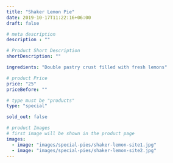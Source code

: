 ```yaml
---
title: "Shaker Lemon Pie"
date: 2019-10-17T11:22:16+06:00
draft: false

# meta description
description : ""

# Product Short Description
shortDescription: ""

ingredients: "Double pastry crust filled with fresh lemons"

# product Price
price: "25"
priceBefore: ""

# type must be "products"
type: "special"

sold_out: false

# product Images
# first image will be shown in the product page
images:
  - image: "images/special-pies/shaker-lemon-site1.jpg"
  - image: "images/special-pies/shaker-lemon-site2.jpg"
---
```

